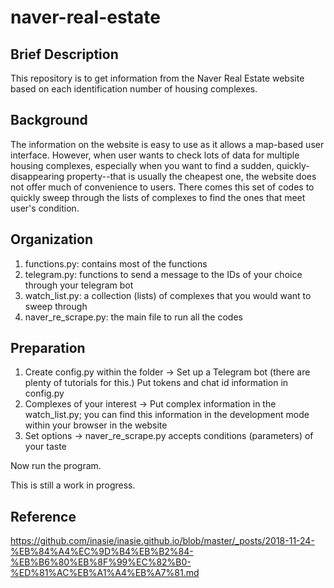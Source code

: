 # naver-real-estate

## Brief Description
This repository is to get information from the Naver Real Estate website based on each identification number of housing complexes.

## Background
The information on the website is easy to use as it allows a map-based user interface. However, when user wants to check lots of data for multiple housing complexes, especially when you want to find a sudden, quickly-disappearing property--that is usually the cheapest one, the website does not offer much of convenience to users. There comes this set of codes to quickly sweep through the lists of complexes to find the ones that meet user's condition.

## Organization
1. functions.py: contains most of the functions
2. telegram.py: functions to send a message to the IDs of your choice through your telegram bot
3. watch_list.py: a collection (lists) of complexes that you would want to sweep through
4. naver_re_scrape.py: the main file to run all the codes

## Preparation
1. Create config.py within the folder
    -> Set up a Telegram bot (there are plenty of tutorials for this.) Put tokens and chat id information in config.py
2. Complexes of your interest
    -> Put complex information in the watch_list.py; you can find this information in the development mode within your browser in the website
3. Set options
    -> naver_re_scrape.py accepts conditions (parameters) of your taste

Now run the program.

This is still a work in progress.

## Reference
<https://github.com/inasie/inasie.github.io/blob/master/_posts/2018-11-24-%EB%84%A4%EC%9D%B4%EB%B2%84-%EB%B6%80%EB%8F%99%EC%82%B0-%ED%81%AC%EB%A1%A4%EB%A7%81.md>
